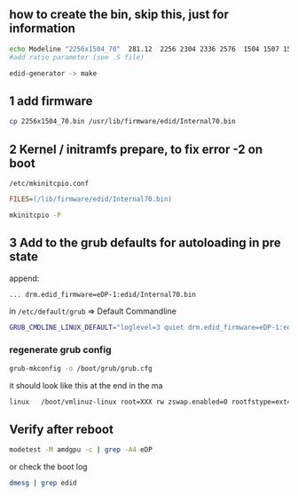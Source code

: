## how to create the bin, skip this, just for information

```bash
echo Modeline "2256x1504_70"  281.12  2256 2304 2336 2576  1504 1507 1517 1559  +hsync +vsync ratio=3:2 | modeline2edid
#add ratio parameter (see .S file)

edid-generator -> make

```

## 1 add firmware
```bash
cp 2256x1504_70.bin /usr/lib/firmware/edid/Internal70.bin
```

## 2 Kernel / initramfs prepare, to fix error -2 on boot

`/etc/mkinitcpio.conf`

```ini
FILES=(/lib/firmware/edid/Internal70.bin)
```

```bash
mkinitcpio -P
```

## 3 Add to the grub defaults for autoloading in pre state

append:
```text
... drm.edid_firmware=eDP-1:edid/Internal70.bin   
```
in `/etc/default/grub` => Default Commandline

```bash
GRUB_CMDLINE_LINUX_DEFAULT="loglevel=3 quiet drm.edid_firmware=eDP-1:edid/Internal70.bin"
```

### regenerate grub config

```bash
grub-mkconfig -o /boot/grub/grub.cfg
```

it should look like this at the end in the ma
```bash
linux   /boot/vmlinuz-linux root=XXX rw zswap.enabled=0 rootfstype=ext4 loglevel=3 quiet drm.edid_firmware=eDP-1:edid/Internal70.bin
```


## Verify after reboot
```bash
modetest -M amdgpu -c | grep -A4 eDP
```

or check the boot log

```bash
dmesg | grep edid
```

